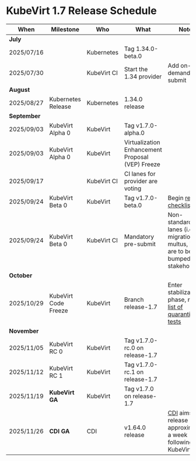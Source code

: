 # KubeVirt 1.7 Release Schedule

| **When**      | **Milestone**        | **Who**     | **What**                                         | **Notes**                                                                                                                                                          |
|---------------|----------------------|-------------|--------------------------------------------------|--------------------------------------------------------------------------------------------------------------------------------------------------------------------|
| **July**      |                      |             |                                                  |                                                                                                                                                                    |
| 2025/07/16    |                      | Kubernetes  | Tag 1.34.0-beta.0                                |                                                                                                                                                                    |
| 2025/07/30    |                      | KubeVirt CI | Start the 1.34 provider                          | Add on-demand pre-submit                                                                                                                                           |
| **August**    |                      |             |                                                  |                                                                                                                                                                    |
| 2025/08/27    | Kubernetes Release   | Kubernetes  | 1.34.0 release                                   |                                                                                                                                                                    |
| **September** |                      |             |                                                  |
| 2025/09/03    | KubeVirt Alpha 0     | KubeVirt    | Tag v1.7.0-alpha.0                               |                                                                                                                                                                    |
| 2025/09/03    | KubeVirt Alpha 0     | KubeVirt    | Virtualization Enhancement Proposal (VEP) Freeze |                                                                                                                                                                    |
| 2025/09/17    |                      | KubeVirt CI | CI lanes for provider are voting                 |                                                                                                                                                                    |
| 2025/09/24    | KubeVirt Beta 0      | KubeVirt    | Tag v1.7.0-beta.0                                | Begin [release checklist](../release-checklist.md)                                                                                                                 |
| 2025/09/24    | KubeVirt Beta 0      | KubeVirt CI | Mandatory pre-submit                             | Non-standard lanes (i.e. migrations, multus, ipv6) are to be bumped by stakeholder                                                                                 |
| **October**   |                      |             |                                                  |                                                                                                                                                                    |
| 2025/10/29    | KubeVirt Code Freeze | KubeVirt    | Branch release-1.7                               | Enter stabilization phase, review [list of quarantined tests](https://storage.googleapis.com/kubevirt-prow/reports/quarantined-tests/kubevirt/kubevirt/index.html) |
| **November**  |                      |             |                                                  |                                                                                                                                                                    |
| 2025/11/05    | KubeVirt RC 0        | KubeVirt    | Tag v1.7.0-rc.0 on release-1.7                   |                                                                                                                                                                    |
| 2025/11/12    | KubeVirt RC 1        | KubeVirt    | Tag v1.7.0-rc.1 on release-1.7                   |                                                                                                                                                                    |
| 2025/11/19    | **KubeVirt GA**      | KubeVirt    | Tag v1.7.0 on release-1.7                        |                                                                                                                                                                    |
| 2025/11/26    | **CDI GA**           | CDI         | v1.64.0 release                                  | [CDI](https://github.com/kubevirt/containerized-data-importer) aims to release approximately a week following KubeVirt                                             |

